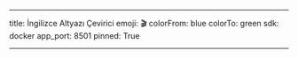 ---

title: İngilizce Altyazı Çevirici
emoji: 🎬
colorFrom: blue
colorTo: green
sdk: docker
app_port: 8501
pinned: True

---